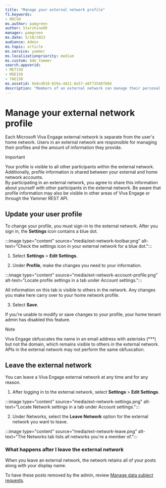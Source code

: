 ```yaml
---
title: "Manage your external network profile"
f1.keywords:
- NOCSH
ms.author: pamgreen
author: Starshine89
manager: pamgreen
ms.date: 5/10/2023
audience: Admin
ms.topic: article
ms.service: yammer
ms.localizationpriority: medium
ms.custom: Adm_Yammer
search.appverid:
- MET150
- MOE150
- YAE150
ms.assetid: 9e8cd010-829a-4d11-8a57-a8f735407604
description: "Members of an external network can manage their personal information."
---
```


# Manage your external network profile
Each Microsoft Viva Engage external network is separate from the user's home network. 
Users in an external network are responsible for managing their profiles and the amount of information they provide.  

> [!IMPORTANT] 
> Your profile is visible to all other participants within the external network. Additionally, profile information is shared between your external and home network accounts.   
By participating in an external network, you agree to share this information about yourself
with other participants in the external network. Be aware that profile information may also be 
visible in other areas of Viva Engage or through the Yammer REST API. 

## Update your user profile
To change your profile, you must sign-in to the external network.
After you sign in, the **Settings** icon contains a blue dot. 

:::image type="content" source="media/ext-network-toolbar.png" alt-text="Check the settings icon in your external network for a blue dot.":::

1. Select **Settings** > **Edit Settings**.
 
2. Under **Profile**, make the changes you need to your information.

:::image type="content" source="media/ext-network-account-profile.png" alt-text="Locate profile settings in a tab under Account settings.":::

  All information on this tab is visible to others in the network. 
  Any changes you make here carry over to your home network profile.

3. Select **Save**.

  If you're unable to modify or save changes to your profile, your home tenant admin has disabled this feature.

> [!NOTE] 
> Viva Engage obfuscates the name in an email address with asterisks (***) but not the domain, which remains visible to others in the external network. APIs in the external network may not perform the same obfuscation.

## Leave the external network
You can leave a Viva Engage external network at any time and for any reason.

1.	After logging in to the external network, select **Settings** > **Edit Settings**.

  :::image type="content" source="media/ext-network-settings.png" alt-text="Locate Network settings in a tab under Account settings.":::
  

2. Under Networks, select the **Leave Network** option for the external network you want to leave.  

  :::image type="content" source="media/ext-network-leave.png" alt-text="The Networks tab lists all networks you're a member of.":::

### What happens after I leave the external network
When you leave an external network, the network retains all of your posts along with your display name.  

To have these posts removed by the admin, review [Manage data subject requests](https://learn.microsoft.com/en-us/yammer/manage-security-and-compliance/gdpr-requests-in-yammer-enterprise).